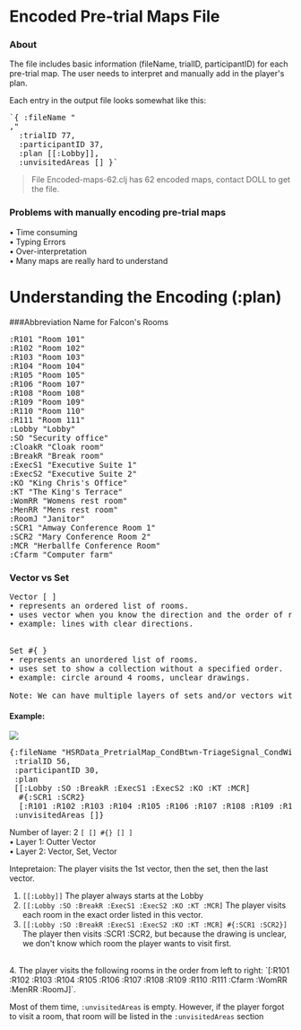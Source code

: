 # Encoded Pre-trial Maps File

### About
The file includes basic information (fileName, trialID, participantID) for each pre-trial map. The user needs to interpret and manually add in the player's plan. 


Each entry in the output file looks somewhat like this:
<pre>
`{ :fileName "
," 
  :trialID 77,
  :participantID 37,
  :plan [[:Lobby]],
  :unvisitedAreas [] }`
</pre>
> File Encoded-maps-62.clj has 62 encoded maps, contact DOLL to get the file.

### Problems with manually encoding pre-trial maps
• Time consuming </br>
• Typing Errors </br>
• Over-interpretation </br>
• Many maps are really hard to understand </br>


# Understanding the Encoding (:plan)
###Abbreviation Name for Falcon's Rooms
<pre>
:R101 "Room 101"
:R102 "Room 102"
:R103 "Room 103"
:R104 "Room 104"
:R105 "Room 105"
:R106 "Room 107"
:R108 "Room 108"
:R109 "Room 109"
:R110 "Room 110"
:R111 "Room 111"
:Lobby "Lobby"
:SO "Security office"
:CloakR "Cloak room"
:BreakR "Break room"
:ExecS1 "Executive Suite 1"
:ExecS2 "Executive Suite 2"
:KO "King Chris's Office"
:KT "The King's Terrace"
:WomRR "Womens rest room"
:MenRR "Mens rest room"
:RoomJ "Janitor"
:SCR1 "Amway Conference Room 1"
:SCR2 "Mary Conference Room 2"
:MCR "Herballfe Conference Room"
:Cfarm "Computer farm"
</pre>

### Vector vs Set
<pre>
Vector [ ]
• represents an ordered list of rooms.
• uses vector when you know the direction and the order of rooms the player wants to visit.
• example: lines with clear directions.


Set #{ } 
• represents an unordered list of rooms.
• uses set to show a collection without a specified order.
• example: circle around 4 rooms, unclear drawings.

Note: We can have multiple layers of sets and/or vectors within the same plan.
</pre>


#### Example:
![](./resources/pretrial_maps/HSRData_PretrialMap_CondBtwn-TriageSignal_CondWin-FalconHard-DynamicMap_Trial-56_Team-na_Member-30_Vers-1.png)

<pre>
{:fileName "HSRData_PretrialMap_CondBtwn-TriageSignal_CondWin-FalconHard-DynamicMap_Trial-56_Team-na_Member-30_Vers-1.png", 
 :trialID 56, 
 :participantID 30, 
 :plan 
 [[:Lobby :SO :BreakR :ExecS1 :ExecS2 :KO :KT :MCR]
  #{:SCR1 :SCR2}
  [:R101 :R102 :R103 :R104 :R105 :R106 :R107 :R108 :R109 :R110 :R111 :Cfarm :WomRR :MenRR :RoomJ]], 
 :unvisitedAreas []} 
</pre> 

Number of layer: 2 `[ [] #{} [] ]` </br>
• Layer 1: Outter Vector </br>
• Layer 2: Vector, Set, Vector </br>

Intepretaion: The player visits the 1st vector, then the set, then the last vector. 

1. `[[:Lobby]]` The player always starts at the Lobby
2. `[[:Lobby :SO :BreakR :ExecS1 :ExecS2 :KO :KT :MCR]` The player visits each room in the exact order listed in this vector. 
3. `[[:Lobby :SO :BreakR :ExecS1 :ExecS2 :KO :KT :MCR] #{:SCR1 :SCR2}]` The player then visits :SCR1 :SCR2, but because the drawing is unclear, we don't know which room the player wants to visit first. 
</br>
4. The player visits the following rooms in the order from left to right: `[:R101 :R102 :R103 :R104 :R105 :R106 :R107 :R108 :R109 :R110 :R111 :Cfarm :WomRR :MenRR :RoomJ]`.

Most of them time, `:unvisitedAreas` is empty. However, if the player forgot to visit a room, that room will be listed in the `:unvisitedAreas` section




